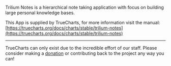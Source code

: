 Trilium Notes is a hierarchical note taking application with focus on building large personal knowledge bases.

This App is supplied by TrueCharts, for more information visit the manual: [https://truecharts.org/docs/charts/stable/trilium-notes](https://truecharts.org/docs/charts/stable/trilium-notes)

---

TrueCharts can only exist due to the incredible effort of our staff.
Please consider making a [donation](https://truecharts.org/docs/about/sponsor) or contributing back to the project any way you can!
